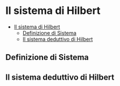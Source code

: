 # Il sistema di Hilbert
- [Il sistema di Hilbert](#il-sistema-di-hilbert)
  - [Definizione di Sistema](#definizione-di-sistema)
  - [Il sistema deduttivo di Hilbert](#il-sistema-deduttivo-di-hilbert)


## Definizione di Sistema

## Il sistema deduttivo di Hilbert

